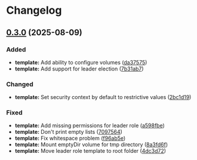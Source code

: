 # Changelog

## [0.3.0](https://github.com/2martens/cloud-configuration/compare/v0.2.4...v0.3.0) (2025-08-09)


### Added

* **template:** Add ability to configure volumes ([da37575](https://github.com/2martens/cloud-configuration/commit/da375757eaed5f606347e7d58d2c14b5759a29c7))
* **template:** Add support for leader election ([7b31ab7](https://github.com/2martens/cloud-configuration/commit/7b31ab7a2853b94dbf98c162466dc7b2662370e9))


### Changed

* **template:** Set security context by default to restrictive values ([2bc1d19](https://github.com/2martens/cloud-configuration/commit/2bc1d19ee19cb7e997a1cbe33863faedb607be87))


### Fixed

* **template:** Add missing permissions for leader role ([a598fbe](https://github.com/2martens/cloud-configuration/commit/a598fbed4d9740d5d7c73833510e32164df81c61))
* **template:** Don't print empty lists ([7097564](https://github.com/2martens/cloud-configuration/commit/7097564a724d9f0f341e6af32f7479eb4bb0401e))
* **template:** Fix whitespace problem ([f96ab5e](https://github.com/2martens/cloud-configuration/commit/f96ab5e3866bf87dea4f6b474c57fbfa57516419))
* **template:** Mount emptyDir volume for tmp directory ([8a3fd6f](https://github.com/2martens/cloud-configuration/commit/8a3fd6f610d547ca6e7e1769b5d9d0cfdf8b0bed))
* **template:** Move leader role template to root folder ([4dc3d72](https://github.com/2martens/cloud-configuration/commit/4dc3d724850a9d4c4eeb84fe8bd2bdfb510d2802))
